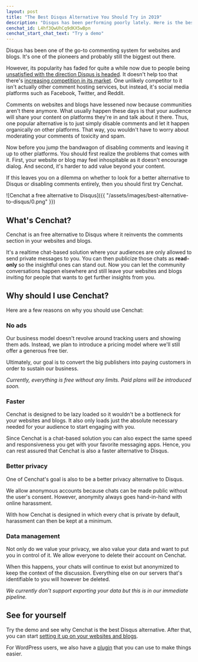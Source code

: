 ```yaml
---
layout: post
title: "The Best Disqus Alternative You Should Try in 2019"
description: "Disqus has been performing poorly lately. Here is the best alternative option to it."
cenchat_id: L4hf3QwUhCq9dKX5wBpn
cenchat_start_chat_text: "Try a demo"
---
```


Disqus has been one of the go-to commenting system for websites and blogs. It's one of the pioneers and probably still the biggest out there.

However, its popularity has faded for quite a while now due to people being [unsatisfied with the direction Disqus is headed](https://fatfrogmedia.com/delete-disqus-comments-wordpress/). It doesn't help too that there's [increasing competition in its market](https://nestify.io/blog/11-best-disqus-alternatives-you-should-try/). One unlikely competitor to it isn't actually other comment hosting services, but instead, it's social media platforms such as Facebook, Twitter, and Reddit.

Comments on websites and blogs have lessened now because communities aren't there anymore. What usually happen these days is that your audience will share your content on platforms they're in and talk about it there. Thus, one popular alternative is to just simply disable comments and let it happen organically on other platforms. That way, you wouldn't have to worry about moderating your comments of toxicity and spam.

Now before you jump the bandwagon of disabling comments and leaving it up to other platforms. You should first realize the problems that comes with it. First, your website or blog may feel inhospitable as it doesn't encourage dialog. And second, it's harder to add value beyond your content.

If this leaves you on a dilemma on whether to look for a better alternative to Disqus or disabling comments entirely, then you should first try Cenchat.

![Cenchat a free alternative to Disqus]({{ "/assets/images/best-alternative-to-disqus/0.png" }})

## What's Cenchat?

Cenchat is an free alternative to Disqus where it reinvents the comments section in your websites and blogs.

It's a realtime chat-based solution where your audiences are only allowed to send private messages to you. You can then publicize those chats as **read-only** so the insightful ones can stand out. Now you can let the community conversations happen elsewhere and still leave your websites and blogs inviting for people that wants to get further insights from you.

## Why should I use Cenchat?

Here are a few reasons on why you should use Cenchat:

### No ads

Our business model doesn't revolve around tracking users and showing them ads. Instead, we plan to introduce a pricing model where we'll still offer a generous free tier.

Ultimately, our goal is to convert the big publishers into paying customers in order to sustain our business.

*Currently, everything is free without any limits. Paid plans will be introduced soon.*

### Faster

Cenchat is designed to be lazy loaded so it wouldn't be a bottleneck for your websites and blogs. It also only loads just the absolute necessary needed for your audience to start engaging with you.

Since Cenchat is a chat-based solution you can also expect the same speed and responsiveness you get with your favorite messaging apps. Hence, you can rest assured that Cenchat is also a faster alternative to Disqus.

### Better privacy

One of Cenchat's goal is also to be a better privacy alternative to Disqus.

We allow anonymous accounts because chats can be made public without the user's consent. However, anonymity always goes hand-in-hand with online harassment.

With how Cenchat is designed in which every chat is private by default, harassment can then be kept at a minimum.

### Data management

Not only do we value your privacy, we also value your data and want to put you in control of it. We allow everyone to delete their account on Cenchat.

When this happens, your chats will continue to exist but anonymized to keep the context of the discussion. Everything else on our servers that's identifiable to you will however be deleted.

*We currently don't support exporting your data but this is in our immediate pipeline.*

## See for yourself

Try the demo and see why Cenchat is the best Disqus alternative. After that, you can start [setting it up on your websites and blogs](https://cenchat.com/docs/setting-up-on-your-website).

For WordPress users, we also have a [plugin](https://wordpress.org/plugins/cenchat-comments/) that you can use to make things easier.
